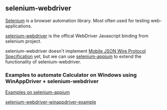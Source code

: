 ## selenium-webdriver
[Selenium](https://github.com/SeleniumHQ/selenium) is a browser automation library. Most often used for testing web-applications.

[selenium-webdriver](https://seleniumhq.github.io/selenium/docs/api/javascript/) is the offical WebDriver Javascript binding from selenium project.

selenium-webdriver doesn't implement [Mobile JSON Wire Protocol Specification](https://github.com/SeleniumHQ/mobile-spec/blob/master/spec-draft.md) yet, but we can use [selenium-appium](https://github.com/react-native-windows/selenium-appium) to extend the functionality of selenium-webdriver.

### Examples to automate Calculator on Windows using WinAppDriver + selenium-webdriver

[Examples on selenium-appium](https://github.com/react-native-windows/selenium-appium/tree/master/example)

[selenium-webdriver-winappdriver-example](https://github.com/react-native-windows/selenium-webdriver-winappdriver-example)